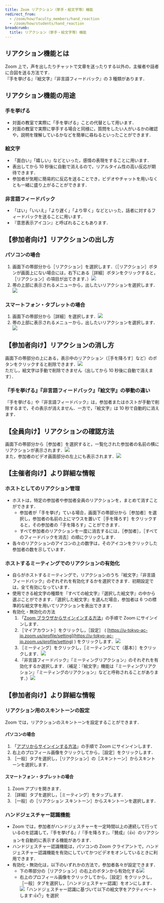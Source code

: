 ```yaml
---
title: Zoom リアクション（挙手・絵文字等）機能
redirect_from:
  - /zoom/how/faculty_members/hand_reaction
  - /zoom/how/students/hand_reaction
breadcrumb:
  title: リアクション（挙手・絵文字等）機能
---
```


## リアクション機能とは

Zoom 上で，声を出したりチャットで文章を送ったりする以外の，主催者や話者に合図を送る方法です．  
『手を挙げる』『絵文字』『非言語フィードバック』の 3 種類があります．

## リアクション機能の用途

### 手を挙げる

- 対面の教室で実際に「手を挙げる」ことの代替として用います．
- 対面の教室で実際に挙手する場合と同様に，質問をしたい人がいるかの確認や，説明を理解しているかなどを簡単に尋ねるといったことができます．

### 絵文字

- 「面白い」「嬉しい」などといった，感情の表現をすることに用います．
- 表出してから 10 秒後に自動で消えるので，リアルタイム性の高い反応が期待できます．
- 参加者が気軽に簡易的に反応を送ることでき，ビデオやチャットを用いなくとも一緒に盛り上がることができます．

### 非言語フィードバック

- 「はい」「いいえ」「より遅く」「より早く」などといった，話者に対するフィードバックを送ることに用います．
- 『意思表示アイコン』と呼ばれることもあります．

## 【参加者向け】リアクションの出し方

### パソコンの場合

1. 画面下の帯部分から［リアクション］を選択します．（［リアクション］ボタンが画面上にない場合には，右下にある［詳細］ボタンをクリックすると，［リアクション］の項目が出てきます．）![](zoom_reaction_button.png)
2. 帯の上部に表示されるメニューから，出したいリアクションを選択します．![](zoom_each_reaction_button_pc.png)

### スマートフォン・タブレットの場合

1. 画面下の帯部分から［詳細］を選択します．![](zoom_details_button_mobile.png)
2. 帯の上部に表示されるメニューから，出したいリアクションを選択します．![](zoom_each_reaction_button_mobile.png)

## 【参加者向け】リアクションの消し方

画面下の帯部分の上にある，表示中のリアクション（［手を降ろす］など）のボタンをクリックすると削除できます．![](zoom_reaction_putting_down_hand.png)  
ただし，絵文字は手動で削除できません（出してから 10 秒後に自動で消えます）．

### 『手を挙げる』『非言語フィードバック』『絵文字』の挙動の違い

『手を挙げる』や『非言語フィードバック』は，参加者またはホストが手動で削除するまで，その表示が消えません．一方で，『絵文字』は 10 秒で自動的に消えます．

## 【全員向け】リアクションの確認方法

画面下の帯部分から［参加者］を選択すると，一覧化された参加者の名前の横にリアクションが表示されます．![](zoom_reaction_list.png)  
また，参加者のビデオ画面部分の左上にも表示されます．![](zoom_reaction_video.png)

## 【主催者向け】より詳細な情報

### ホストとしてのリアクション管理

- ホストは，特定の参加者や参加者全員のリアクションを，まとめて消すことができます．
  - 参加者が「手を挙げ」ている場合，画面下の帯部分から［参加者］を選択し，参加者の名前の上にマウスを置いて［手を降ろす］をクリックすると，その参加者の「手を降ろす」ことができます．
  - すべて参加者のリアクションを一度に消去するには，［参加者］，［すべてのフィードバックを消去］の順にクリックします．
- 各々のリアクションのアイコンの上の数字は，そのアイコンをクリックした参加者の数を示しています．

### ホストするミーティングでのリアクションの有効化

- 自らがホストするミーティングで，リアクションのうち『絵文字』『非言語フィードバック』のぞれぞれを有効化するかを選択できます．初期設定では，全て有効になっています．
- 使用できる絵文字の種類を『すべての絵文字』『選択した絵文字』の中から選ぶことができます．『選択した絵文字』を選んだ場合，参加者は 6 つの標準的な絵文字を用いてリアクションを表出できます．
- 有効化・無効化の方法
  1. 「[Zoom ブラウザからサインインする方法](https://utelecon.adm.u-tokyo.ac.jp/zoom/signin/#browser)」の手順で Zoom にサインインします．
  2. ［マイアカウント］をクリックし，［設定］ ( [https://u-tokyo-ac-jp.zoom.us/profile/setting](https://u-tokyo-ac-jp.zoom.us/profile/setting) ) をクリックします．![](zoom_reaction_host_setting.png)
  3. ［ミーティング］をクリックし，［ミーティングにて（基本）］をクリックします．![](zoom_reaction_meeting_basic_settings.png)
  4. 『非言語フィードバック』『ミーティングリアクション』のそれぞれを有効化するか選択します．（補足：『絵文字』機能は『ミーティングリアクション』『ミーティングのリアクション』などと呼称されることがあります．）![](zoom_reaction_activate_from_browser.png)

## 【参加者向け】より詳細な情報

### リアクション用のスキントーンの設定

Zoom では，リアクションのスキントーンを設定することができます．

#### パソコンの場合

1. 「[アプリからサインインする方法](https://utelecon.adm.u-tokyo.ac.jp/zoom/signin/#app)」の手順で Zoom にサインインします．
2. 右上のプロフィール画像をクリックしてから，［設定］をクリックします．
3. ［一般］タブを選択し，［リアクション］の［スキントーン］からスキントーンを選択します．

#### スマートフォン・タブレットの場合

1. Zoom アプリを開きます．
2. ［詳細］タブを選択し，［ミーティング］をタップします．
3. ［一般］の［リアクション スキントーン］からスキントーンを選択します．

### ハンドジェスチャー認識機能

- Zoom では，参加者がハンドジェスチャーを一定時間以上の連続して行っているのを認識して，『手を挙げる』/『手を降ろす』，『賛成』（👍）のリアクションを自動的に表示する機能があります．
- ハンドジェスチャー認識機能は，パソコンの Zoom クライアントで，ハンドジェスチャー認識機能を有効にしていてかつビデオをオンしているときに利用できます．
- 有効化・無効化は，以下のいずれかの方法で，参加者各々が設定できます．
  - 下の帯部分の［リアクション］の右上のボタンから有効化する![](zoom_reaction_activate_gesture_from_lower_belt.png)
  - 右上のプロフィール画像をクリックしてから，［設定］をクリックし，［一般］タブを選択し，［ハンドジェスチャー認識］をオンにします．![「ハンドジェスチャー認識に基づいて以下の絵文字をアクティベートします:👍✋」を選択](zoom_reaction_activate_gesture_from_setting.png)
